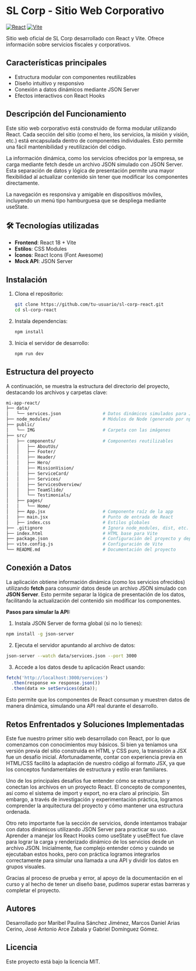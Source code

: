# SL Corp - Sitio Web Corporativo  

[![React](https://img.shields.io/badge/React-18.2.0-blue)](https://reactjs.org/)
[![Vite](https://img.shields.io/badge/Vite-4.4.0-yellow)](https://vitejs.dev/)

Sitio web oficial de SL Corp desarrollado con React y Vite. Ofrece información sobre servicios fiscales y corporativos.

## Características principales  
- Estructura modular con componentes reutilizables  
- Diseño intuitivo y responsivo  
- Conexión a datos dinámicos mediante JSON Server  
- Efectos interactivos con React Hooks  

## Descripción del Funcionamiento
Este sitio web corporativo está construido de forma modular utilizando React. Cada sección del sitio (como el hero, los servicios, la misión y visión, etc.) está encapsulada dentro de componentes individuales. Esto permite una fácil mantenibilidad y reutilización del código.

La información dinámica, como los servicios ofrecidos por la empresa, se carga mediante fetch desde un archivo JSON simulado con JSON Server. Esta separación de datos y lógica de presentación permite una mayor flexibilidad al actualizar contenido sin tener que modificar los componentes directamente.

La navegación es responsiva y amigable en dispositivos móviles, incluyendo un menú tipo hamburguesa que se despliega mediante useState.


## 🛠 Tecnologías utilizadas  
- **Frontend**: React 18 + Vite  
- **Estilos**: CSS Modules  
- **Íconos**: React Icons (Font Awesome)  
- **Mock API**: JSON Server  

##  Instalación  
1. Clona el repositorio:  
    ```bash
    git clone https://github.com/tu-usuario/sl-corp-react.git
    cd sl-corp-react
    ```

2. Instala dependencias:
    ```bash
    npm install
    ```

3. Inicia el servidor de desarrollo:
    ```bash
    npm run dev
    ```



## Estructura del proyecto
A continuación, se muestra la estructura del directorio del proyecto, destacando los archivos y carpetas clave:
```bash
mi-app-react/
├── data/
│   └── services.json                # Datos dinámicos simulados para JSON Server
├── node_modules/                    # Módulos de Node (generado por npm)
├── public/
│   └── IMG                          # Carpeta con las imágenes
├── src/
│   ├── components/                  # Componentes reutilizables
│   │   ├── AboutUs/
│   │   ├── Footer/
│   │   ├── Header/
│   │   ├── Hero/
│   │   ├── MissionVision/
│   │   ├── ServiceCard/
│   │   ├── Services/
│   │   ├── ServicesOverview/
│   │   ├── TeamSlide/
│   │   └── Testimonials/
│   ├── pages/
│   │   └── Home/
│   ├── App.jsx                      # Componente raíz de la app
│   ├── main.jsx                     # Punto de entrada de React
│   ├── index.css                    # Estilos globales
├── .gitignore                       # Ignora node_modules, dist, etc.
├── index.html                       # HTML base para Vite
├── package.json                     # Configuración del proyecto y dependencias
├── vite.config.js                   # Configuración de Vite
└── README.md                        # Documentación del proyecto
```

## Conexión a Datos
La aplicación obtiene información dinámica (como los servicios ofrecidos) utilizando **fetch** para consumir datos desde un archivo JSON simulado con **JSON Server**. Esto permite separar la lógica de presentación de los datos, facilitando la actualización del contenido sin modificar los componentes.

**Pasos para simular la API:**
1. Instala JSON Server de forma global (si no lo tienes):
  ```bash
  npm install -g json-server
  ```
2. Ejecuta el servidor apuntando al archivo de datos:
  ```bash
  json-server --watch data/services.json --port 3000
  ```
3. Accede a los datos desde tu aplicación React usando:
  ```js
  fetch('http://localhost:3000/services')
    .then(response => response.json())
    .then(data => setServices(data));
  ```

Esto permite que los componentes de React consuman y muestren datos de manera dinámica, simulando una API real durante el desarrollo.


## Retos Enfrentados y Soluciones Implementadas
Este fue nuestro primer sitio web desarrollado con React, por lo que comenzamos con conocimientos muy básicos. Si bien ya teníamos una versión previa del sitio construida en HTML y CSS puro, la transición a JSX fue un desafío inicial. Afortunadamente, contar con experiencia previa en HTML/CSS facilitó la adaptación de nuestro código al formato JSX, ya que los conceptos fundamentales de estructura y estilo eran familiares.

Uno de los principales desafíos fue entender cómo se estructuran y conectan los archivos en un proyecto React. El concepto de componentes, así como el sistema de import y export, no era claro al principio. Sin embargo, a través de investigación y experimentación práctica, logramos comprender la arquitectura del proyecto y cómo mantener una estructura ordenada.

Otro reto importante fue la sección de servicios, donde intentamos trabajar con datos dinámicos utilizando JSON Server para practicar su uso. Aprender a manejar los React Hooks como useState y useEffect fue clave para lograr la carga y renderizado dinámico de los servicios desde un archivo JSON. Inicialmente, fue complejo entender cómo y cuándo se ejecutaban estos hooks, pero con práctica logramos integrarlos correctamente para simular una llamada a una API y dividir los datos en grupos visuales.

Gracias al proceso de prueba y error, al apoyo de la documentación en el curso y al hecho de tener un diseño base, pudimos superar estas barreras y completar el proyecto.

## Autores
Desarrollado por Maribel Paulina Sánchez Jiménez, Marcos Daniel Arias Cerino, José Antonio Arce Zabala y Gabriel Domínguez Gómez.

## Licencia
Este proyecto está bajo la licencia MIT.